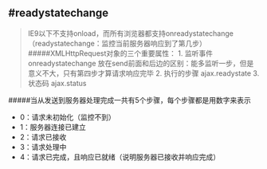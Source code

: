 #readystatechange
---

>IE9以下不支持onload，而所有浏览器都支持onreadystatechange
>（readystatechange：监控当前服务器响应到了第几步）
#####XMLHttpRequest对象的三个重要属性：
		1.	监听事件
				onreadystatechange
				放在send前面和后边的区别：能多监听一步，但是意义不大，只有第四步才算请求响应完毕
		2.	执行的步骤
				ajax.readystate
		3.	状态码
				ajax.status
				
#####当从发送到服务器处理完成一共有5个步骤，每个步骤都是用数字来表示
-	0：请求未初始化（监控不到）
-	1：服务器连接已建立
-	2：请求已接收
-	3：请求处理中
-	4：请求已完成，且响应已就绪（说明服务器已接收并响应完成）
